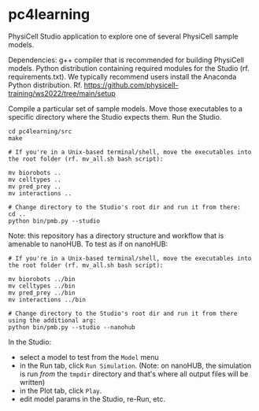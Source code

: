 # pc4learning

PhysiCell Studio application to explore one of several PhysiCell sample models.

Dependencies: g++ compiler that is recommended for building PhysiCell models. Python distribution containing required modules for the Studio (rf. requirements.txt). We typically recommend users install the Anaconda Python distribution. Rf. https://github.com/physicell-training/ws2022/tree/main/setup


Compile a particular set of sample models. Move those executables to a specific directory where the Studio expects them. Run the Studio.
```
cd pc4learning/src
make

# If you're in a Unix-based terminal/shell, move the executables into the root folder (rf. mv_all.sh bash script):

mv biorobots ..
mv celltypes ..
mv pred_prey ..
mv interactions ..

# Change directory to the Studio's root dir and run it from there:
cd ..
python bin/pmb.py --studio
```

Note: this repository has a directory structure and workflow that is amenable to nanoHUB. To test as if on nanoHUB:
```
# If you're in a Unix-based terminal/shell, move the executables into the root folder (rf. mv_all.sh bash script):

mv biorobots ../bin
mv celltypes ../bin
mv pred_prey ../bin
mv interactions ../bin

# Change directory to the Studio's root dir and run it from there using the additional arg:
python bin/pmb.py --studio --nanohub
```

In the Studio:
* select a model to test from the `Model` menu
* in the Run tab, click `Run Simulation`. (Note: on nanoHUB, the simulation is run *from* the `tmpdir` directory and that's where all output files will be written)
* in the Plot tab, click `Play`.
* edit model params in the Studio, re-Run, etc.
